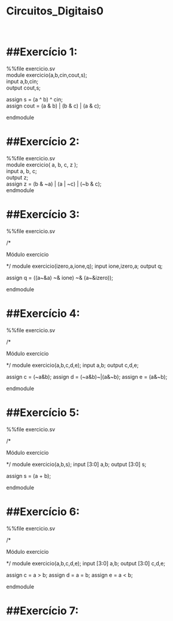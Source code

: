 # Circuitos_Digitais0

<br>

##Exercício 1:
=
%%file exercicio.sv
<br>
module exercicio(a,b,cin,cout,s);
<br>
  input a,b,cin;
  <br>
  output cout,s;

  assign s = (a ^ b) ^ cin;
  <br>
  assign cout = (a & b) | (b & c) | (a & c);

endmodule

##Exercício 2:
=

%%file exercicio.sv
<br>
module exercicio( a, b, c, z );
<br>
  input a, b, c;
  <br>
  output z;
  <br>
  assign z = (b & ~a) | (a | ~c) | (~b & c);
<br>
endmodule

##Exercício 3:
=

%%file exercicio.sv

/*

Módulo exercicio

*/
module exercicio(izero,a,ione,q);
  input ione,izero,a;
  output q;

  assign q = ((a~&a) ~& ione) ~& (a~&izero)); 

endmodule

##Exercício 4:
=
%%file exercicio.sv

/*

Módulo exercicio

*/
module exercicio(a,b,c,d,e);
  input a,b;
  output c,d,e;

  assign c = (~a&b);
  assign d = (~a&b)~|(a&~b);
  assign e = (a&~b);

endmodule

##Exercício 5:
=

%%file exercicio.sv

/*

Módulo exercicio

*/
module exercicio(a,b,s);
  input [3:0] a,b;
  output [3:0] s;

  assign s = (a + b);

endmodule

##Exercício 6:
=

%%file exercicio.sv

/*

Módulo exercicio

*/
module exercicio(a,b,c,d,e);
  input [3:0] a,b;
  output [3:0] c,d,e;

  assign c = a > b;
  assign d = a = b;
  assign e = a < b;

endmodule

##Exercício 7:
=



